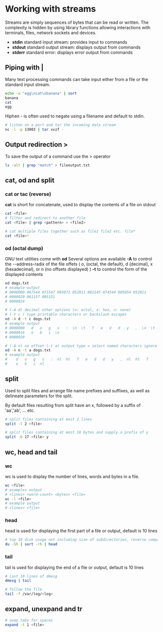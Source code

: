 # Working with streams

Streams are simply sequences of bytes that can be read or written.  The complexity is hidden by using library functions allowing interactions with terminals, files, network sockets and devices.

- **stdin** standard input stream: provides input to commands
- **stdout** standard output stream: displays output from commands
- **stderr** standard error: displays error output from commands

## Piping with |

Many text processing commands can take input either from a file or the standard input stream.

```sh
echo -e "egg\ncat\nbanana" | sort
banana
cat
egg
```

Hiphen - is often used to negate using a filename and default to stdin.

```sh
# listen on a port and tar the incoming data stream
nc -l -p 13003 | tar xvzf -
```

## Output redirection >

To save the output of a command use the > operator

```sh
ls -alt | grep "match" > fileoutput.txt
```

## cat, od and split

### cat or tac (reverse)

**cat** is short for concatenate, used to display the contents of a file on stdout

```sh
cat <file>
# filter and redirect to another file
cat <file> | grep <pattern> > <file2>

# cat multiple files together such as file1 file2 etc. file*
cat <file>*
```

### od (octal dump)

GNU text utilities come with **od**
Several options are available 
**-A** to control the --address-radix of the file offets ( o, (octal, the default), d (decimal), x (hexadecimal), or n (no offsets displayed) )
 **-t** to control the form of the displayed contents

```sh
od dogs.txt
# example output
# 0000000 067544 071547 005072 052011 062145 074544 005054 052011
# 0000020 061157 005151
# 0000024

# (-A d) decimal other options (o: octal, x: hex, n: none)
# (-t c ) type printable characters or backslash escapes
od -A d -t c dogs.txt
# example output
# 0000000   d   o   g   s   :  \n  \t   T   e   d   d   y   ,  \n  \t   T
# 0000016   o   b   i  \n
# 0000020

# (-A n) no offset (-t a) output type = select named characters ignore high-order bit
od -A n -t a dogs.txt
# example output
#    d   o   g   s   :  nl  ht   T   e   d   d   y   ,  nl  ht   T
#    o   b   i  nl
```

## split

Used to split files and arrange file name prefixes and suffixes, as well as delineate parameters for the split.

By default files resulting from split have an x, followed by a suffix of 'aa','ab', ... etc.

```sh
# split files containing at most 2 lines
split -l 2 <file>

# split files containing at most 18 bytes and supply a prefix of y
split -b 17 <file> y
```

## wc, head and tail

### wc

wc is used to display the number of lines, words and bytes in a file.

```sh
wc <file>
# examples output
# <lines> <word-count> <bytes> <file>
wc -l <file>
# example output
# <lines> <file>
```

### head

head is used for displaying the first part of a file or output, default is 10 lines

```sh
# top 10 disk usage not including size of subdirectories, reverse comparison, human readable
du -Sh | sort -rh | head
```

### tail

tail is used for displaying the end of a file or output, default is 10 lines

```sh
# last 10 lines of dmesg
dmesg | tail

# follow the file
tail -f /var/log/<log>
```

## expand, unexpand and tr

```sh
# swap tabs for spaces
expand -t 1 <file>
```